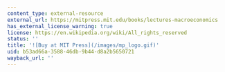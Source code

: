 ```yaml
---
content_type: external-resource
external_url: https://mitpress.mit.edu/books/lectures-macroeconomics
has_external_license_warning: true
license: https://en.wikipedia.org/wiki/All_rights_reserved
status: ''
title: '![Buy at MIT Press](/images/mp_logo.gif)'
uid: b53ad66a-3588-46db-9b44-d8a2b5650721
wayback_url: ''
---
```

